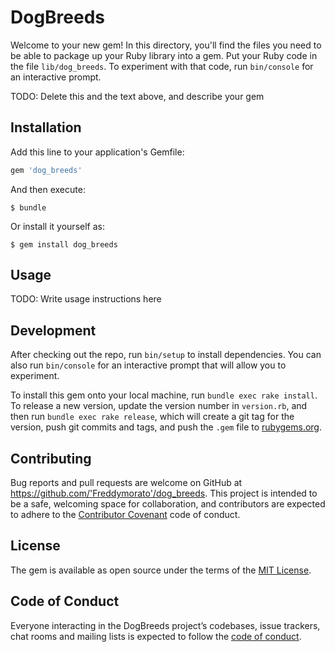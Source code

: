 # DogBreeds

Welcome to your new gem! In this directory, you'll find the files you need to be able to package up your Ruby library into a gem. Put your Ruby code in the file `lib/dog_breeds`. To experiment with that code, run `bin/console` for an interactive prompt.

TODO: Delete this and the text above, and describe your gem

## Installation

Add this line to your application's Gemfile:

```ruby
gem 'dog_breeds'
```

And then execute:

    $ bundle

Or install it yourself as:

    $ gem install dog_breeds

## Usage

TODO: Write usage instructions here

## Development

After checking out the repo, run `bin/setup` to install dependencies. You can also run `bin/console` for an interactive prompt that will allow you to experiment.

To install this gem onto your local machine, run `bundle exec rake install`. To release a new version, update the version number in `version.rb`, and then run `bundle exec rake release`, which will create a git tag for the version, push git commits and tags, and push the `.gem` file to [rubygems.org](https://rubygems.org).

## Contributing

Bug reports and pull requests are welcome on GitHub at https://github.com/'Freddymorato'/dog_breeds. This project is intended to be a safe, welcoming space for collaboration, and contributors are expected to adhere to the [Contributor Covenant](http://contributor-covenant.org) code of conduct.

## License

The gem is available as open source under the terms of the [MIT License](https://opensource.org/licenses/MIT).

## Code of Conduct

Everyone interacting in the DogBreeds project’s codebases, issue trackers, chat rooms and mailing lists is expected to follow the [code of conduct](https://github.com/'Freddymorato'/dog_breeds/blob/master/CODE_OF_CONDUCT.md).

